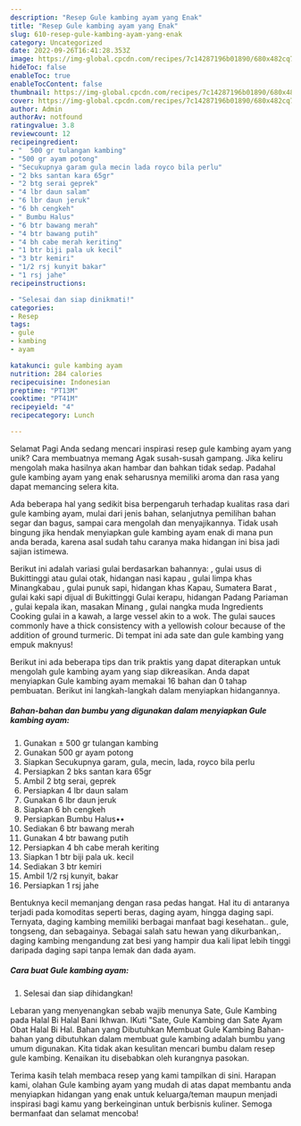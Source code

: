 ```yaml
---
description: "Resep Gule kambing ayam yang Enak"
title: "Resep Gule kambing ayam yang Enak"
slug: 610-resep-gule-kambing-ayam-yang-enak
category: Uncategorized
date: 2022-09-26T16:41:28.353Z
image: https://img-global.cpcdn.com/recipes/7c14287196b01890/680x482cq70/gule-kambing-ayam-foto-resep-utama.jpg
hideToc: false
enableToc: true
enableTocContent: false
thumbnail: https://img-global.cpcdn.com/recipes/7c14287196b01890/680x482cq70/gule-kambing-ayam-foto-resep-utama.jpg
cover: https://img-global.cpcdn.com/recipes/7c14287196b01890/680x482cq70/gule-kambing-ayam-foto-resep-utama.jpg
author: Admin
authorAv: notfound
ratingvalue: 3.8
reviewcount: 12
recipeingredient:
- "  500 gr tulangan kambing"
- "500 gr ayam potong"
- "Secukupnya garam gula mecin lada royco bila perlu"
- "2 bks santan kara 65gr"
- "2 btg serai geprek"
- "4 lbr daun salam"
- "6 lbr daun jeruk"
- "6 bh cengkeh"
- " Bumbu Halus"
- "6 btr bawang merah"
- "4 btr bawang putih"
- "4 bh cabe merah keriting"
- "1 btr biji pala uk kecil"
- "3 btr kemiri"
- "1/2 rsj kunyit bakar"
- "1 rsj jahe"
recipeinstructions:

- "Selesai dan siap dinikmati!"
categories:
- Resep
tags:
- gule
- kambing
- ayam

katakunci: gule kambing ayam 
nutrition: 284 calories
recipecuisine: Indonesian
preptime: "PT13M"
cooktime: "PT41M"
recipeyield: "4"
recipecategory: Lunch

---
```



Selamat Pagi Anda sedang mencari inspirasi resep gule kambing ayam yang unik? Cara membuatnya memang Agak susah-susah gampang. Jika keliru mengolah maka hasilnya akan hambar dan bahkan tidak sedap. Padahal gule kambing ayam yang enak seharusnya memiliki aroma dan rasa yang dapat memancing selera kita.


Ada beberapa hal yang sedikit bisa berpengaruh terhadap kualitas rasa dari gule kambing ayam, mulai dari jenis bahan, selanjutnya pemilihan bahan segar dan bagus, sampai cara mengolah dan menyajikannya. Tidak usah bingung jika hendak menyiapkan gule kambing ayam enak di mana pun anda berada, karena asal sudah tahu caranya maka hidangan ini bisa jadi sajian istimewa.

Berikut ini adalah variasi gulai berdasarkan bahannya: , gulai usus di Bukittinggi atau gulai otak, hidangan nasi kapau , gulai limpa khas Minangkabau , gulai punuk sapi, hidangan khas Kapau, Sumatera Barat , gulai kaki sapi dijual di Bukittinggi Gulai kerapu, hidangan Padang Pariaman , gulai kepala ikan, masakan Minang , gulai nangka muda Ingredients Cooking gulai in a kawah, a large vessel akin to a wok. The gulai sauces commonly have a thick consistency with a yellowish colour because of the addition of ground turmeric. Di tempat ini ada sate dan gule kambing yang empuk maknyus!


Berikut ini ada beberapa tips dan trik praktis yang dapat diterapkan untuk mengolah gule kambing ayam yang siap dikreasikan. Anda dapat menyiapkan Gule kambing ayam memakai 16 bahan dan 0 tahap pembuatan. Berikut ini langkah-langkah dalam menyiapkan hidangannya.

<!--inarticleads1-->

##### Bahan-bahan dan bumbu yang digunakan dalam menyiapkan Gule kambing ayam:

1. Gunakan  ± 500 gr tulangan kambing
1. Gunakan 500 gr ayam potong
1. Siapkan Secukupnya garam, gula, mecin, lada, royco bila perlu
1. Persiapkan 2 bks santan kara 65gr
1. Ambil 2 btg serai, geprek
1. Persiapkan 4 lbr daun salam
1. Gunakan 6 lbr daun jeruk
1. Siapkan 6 bh cengkeh
1. Persiapkan  Bumbu Halus••
1. Sediakan 6 btr bawang merah
1. Gunakan 4 btr bawang putih
1. Persiapkan 4 bh cabe merah keriting
1. Siapkan 1 btr biji pala uk. kecil
1. Sediakan 3 btr kemiri
1. Ambil 1/2 rsj kunyit, bakar
1. Persiapkan 1 rsj jahe


Bentuknya kecil memanjang dengan rasa pedas hangat. Hal itu di antaranya terjadi pada komoditas seperti beras, daging ayam, hingga daging sapi. Ternyata, daging kambing memiliki berbagai manfaat bagi kesehatan.. gule, tongseng, dan sebagainya. Sebagai salah satu hewan yang dikurbankan,. daging kambing mengandung zat besi yang hampir dua kali lipat lebih tinggi daripada daging sapi tanpa lemak dan dada ayam. 

<!--inarticleads2-->

##### Cara buat Gule kambing ayam:


1. Selesai dan siap dihidangkan!

Lebaran yang menyenangkan sebab wajib menunya Sate, Gule Kambing pada Halal Bi Halal Bani Ikhwan. IKuti &#34;Sate, Gule Kambing dan Sate Ayam Obat Halal Bi Hal. Bahan yang Dibutuhkan Membuat Gule Kambing Bahan-bahan yang dibutuhkan dalam membuat gule kambing adalah bumbu yang umum digunakan. Kita tidak akan kesulitan mencari bumbu dalam resep gule kambing. Kenaikan itu disebabkan oleh kurangnya pasokan. 

Terima kasih telah membaca resep yang kami tampilkan di sini. Harapan kami, olahan Gule kambing ayam yang mudah di atas dapat membantu anda menyiapkan hidangan yang enak untuk keluarga/teman maupun menjadi inspirasi bagi kamu yang berkeinginan untuk berbisnis kuliner. Semoga bermanfaat dan selamat mencoba!
